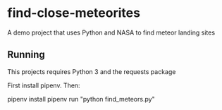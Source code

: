 # find-close-meteorites
A demo project that uses Python and NASA to find meteor landing sites

## Running

This projects requires Python 3 and the requests package

First install pipenv. Then:


pipenv install
pipenv run "python find_meteors.py"
